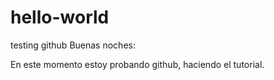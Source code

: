 # hello-world
testing github
Buenas noches:

En este momento estoy probando github, haciendo el tutorial.
